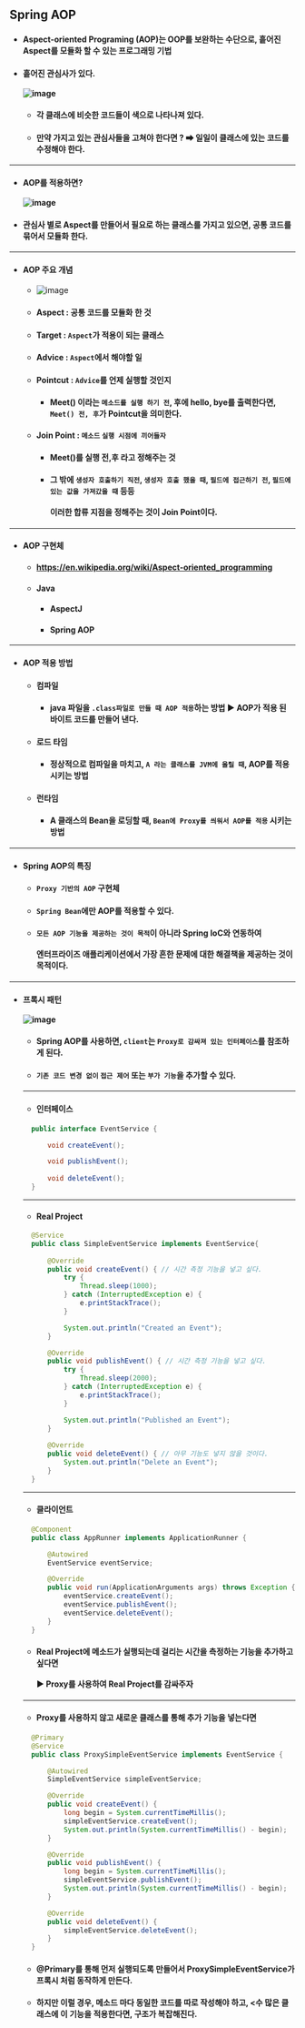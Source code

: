 ## Spring AOP
  - #### Aspect-oriented Programing (AOP)는 OOP를 보완하는 수단으로, 흩어진 Aspect를 모듈화 할 수 있는 프로그래밍 기법
  - #### 흩어진 관심사가 있다. <br><br> ![image](https://user-images.githubusercontent.com/35948339/142018899-c6ba7383-7149-4e43-a80b-2db7565bf6fa.png)
    - #### 각 클래스에 비슷한 코드들이 색으로 나타나져 있다.
    - #### 만약 가지고 있는 관심사들을 고쳐야 한다면 ? ➡ 일일이 클래스에 있는 코드를 수정해야 한다.
  --------
  - #### AOP를 적용하면? <br><br> ![image](https://user-images.githubusercontent.com/35948339/142019260-c545b734-b3a5-439a-a6ad-45fae7e1bb26.png)
  - #### 관심사 별로 Aspect를 만들어서 필요로 하는 클래스를 가지고 있으면, 공통 코드를 묶어서 모듈화 한다.
  --------
  - #### AOP 주요 개념
    - ![image](https://user-images.githubusercontent.com/35948339/142020742-dbd99754-5180-4f02-b5f5-ff3304609fa2.png)
    - #### Aspect : 공통 코드를 모듈화 한 것
    - #### Target : `Aspect`가 적용이 되는 클래스
    - #### Advice : `Aspect`에서 해야할 일
    - #### Pointcut : `Advice`를 언제 실행할 것인지
      - #### Meet() 이라는 `메소드를 실행 하기 전`, 후에 hello, bye를 출력한다면, `Meet() 전, 후`가 Pointcut을 의미한다.
    - #### Join Point : `메소드` `실행 시점에 끼어들자`
      - #### Meet()를 실행 전,후 라고 정해주는 것
      - #### 그 밖에 `생성자 호출하기 직전`, `생성자 호출 했을 때`, `필드에 접근하기 전`, `필드에 있는 값을 가져갔을 때` 등등 <br><br> 이러한 합류 지점을 정해주는 것이 Join Point이다.
  ------
  - #### AOP 구현체
    - #### https://en.wikipedia.org/wiki/Aspect-oriented_programming
    - #### Java
      - #### AspectJ
      - #### Spring AOP
  -------
  - #### AOP 적용 방법
    - #### 컴파일
      - #### java 파일을 `.class파일로 만들 때 AOP 적용`하는 방법 ▶ AOP가 적용 된 바이트 코드를 만들어 낸다.
    - #### 로드 타임
      - #### 정상적으로 컴파일을 마치고, `A 라는 클래스를 JVM에 올릴 때`, AOP를 적용 시키는 방법
    - #### 런타임
      - #### A 클래스의 Bean을 로딩할 때, `Bean에 Proxy를 씌워서 AOP를 적용` 시키는 방법
----------
  - #### Spring AOP의 특징
    - #### `Proxy 기반의 AOP` 구현체
    - #### `Spring Bean`에만 AOP를 적용할 수 있다.
    - #### `모든 AOP 기능을 제공하는 것이 목적`이 아니라 Spring IoC와 연동하여 <br><br> 엔터프라이즈 애플리케이션에서 가장 흔한 문제에 대한 해결책을 제공하는 것이 목적이다. 
  -------
  - #### 프록시 패턴 <br><br> ![image](https://user-images.githubusercontent.com/35948339/142213799-46161f0a-14c1-47d7-9ca5-5046abc1f13d.png)
    - #### Spring AOP를 사용하면, `client`는 `Proxy로 감싸져 있는 인터페이스`를 참조하게 된다.
    - #### `기존 코드 변경 없이` `접근 제어` 또는 `부가 기능`을 추가할 수 있다.
    --------
    - #### 인터페이스
    ``` java
      public interface EventService {

          void createEvent();

          void publishEvent();
          
          void deleteEvent();
      }
    ```
    ------
    - #### Real Project
    ``` java
      @Service
      public class SimpleEventService implements EventService{
          
          @Override
          public void createEvent() { // 시간 측정 기능을 넣고 싶다.
              try {
                  Thread.sleep(1000);
              } catch (InterruptedException e) {
                  e.printStackTrace();
              }

              System.out.println("Created an Event");
          }

          @Override
          public void publishEvent() { // 시간 측정 기능을 넣고 싶다.
              try {
                  Thread.sleep(2000);
              } catch (InterruptedException e) {
                  e.printStackTrace();
              }

              System.out.println("Published an Event");
          }
          
          @Override
          public void deleteEvent() { // 아무 기능도 넣지 않을 것이다.
              System.out.println("Delete an Event");
          }
      }
    ```
    ------
    - #### 클라이언트
    ``` java
      @Component
      public class AppRunner implements ApplicationRunner {

          @Autowired
          EventService eventService;

          @Override
          public void run(ApplicationArguments args) throws Exception {
              eventService.createEvent();
              eventService.publishEvent();
              eventService.deleteEvent();
          }
      }
    ```
    - #### Real Project에 메소드가 실행되는데 걸리는 시간을 측정하는 기능을 추가하고 싶다면 <br><br> ▶ Proxy를 사용하여 Real Project를 감싸주자
    -------
    - #### Proxy를 사용하지 않고 새로운 클래스를 통해 추가 기능을 넣는다면
    ``` java
      @Primary
      @Service
      public class ProxySimpleEventService implements EventService {

          @Autowired
          SimpleEventService simpleEventService;

          @Override
          public void createEvent() {
              long begin = System.currentTimeMillis();
              simpleEventService.createEvent();
              System.out.println(System.currentTimeMillis() - begin);
          }

          @Override
          public void publishEvent() {
              long begin = System.currentTimeMillis();
              simpleEventService.publishEvent();
              System.out.println(System.currentTimeMillis() - begin);
          }

          @Override
          public void deleteEvent() {
              simpleEventService.deleteEvent();
          }
      }
    ```
    - #### @Primary를 통해 먼저 실행되도록 만들어서 ProxySimpleEventService가 프록시 처럼 동작하게 만든다.
    - #### 하지만 이럴 경우, 메소드 마다 동일한 코드를 따로 작성해야 하고, <수 많은 클래스에 이 기능을 적용한다면, 구조가 복잡해진다.
